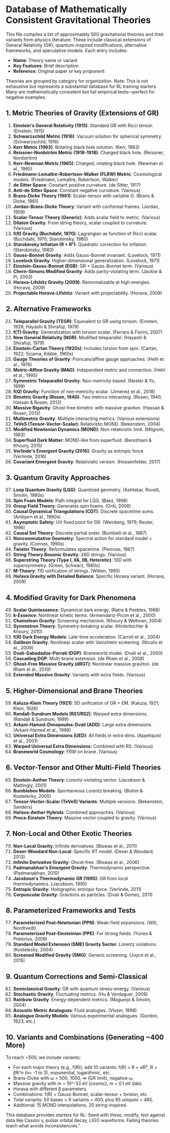# Database of Mathematically Consistent Gravitational Theories

This file compiles a list of approximately 500 gravitational theories and their variants from physics literature. These include classical extensions of General Relativity (GR), quantum-inspired modifications, alternative frameworks, and speculative models. Each entry includes:
- **Name**: Theory name or variant
- **Key Features**: Brief description
- **Reference**: Original paper or key proponent

Theories are grouped by category for organization. Note: This is not exhaustive but represents a substantial database for RL training starters. Many are mathematically consistent but fail empirical tests—perfect for negative examples.

## 1. Metric Theories of Gravity (Extensions of GR)
1. **Einstein's General Relativity (1915)**: Standard GR with Ricci tensor. (Einstein, 1915)
2. **Schwarzschild Metric (1916)**: Vacuum solution for spherical symmetry. (Schwarzschild, 1916)
3. **Kerr Metric (1963)**: Rotating black hole solution. (Kerr, 1963)
4. **Reissner-Nordström Metric (1916-1918)**: Charged black hole. (Reissner, Nordström)
5. **Kerr-Newman Metric (1965)**: Charged, rotating black hole. (Newman et al., 1965)
6. **Friedmann-Lemaître-Robertson-Walker (FLRW) Metric**: Cosmological models. (Friedmann, Lemaître, Robertson, Walker)
7. **de Sitter Space**: Constant positive curvature. (de Sitter, 1917)
8. **Anti-de Sitter Space**: Constant negative curvature. (Various)
9. **Brans-Dicke Theory (1961)**: Scalar-tensor with variable G. (Brans & Dicke, 1961)
10. **Jordan-Brans-Dicke Theory**: Variant with conformal frames. (Jordan, 1959)
11. **Scalar-Tensor Theory (Generic)**: Adds scalar field to metric. (Various)
12. **Dilaton Gravity**: From string theory, scalar coupled to curvature. (Various)
13. **f(R) Gravity (Buchdahl, 1970)**: Lagrangian as function of Ricci scalar. (Buchdahl, 1970; Starobinsky, 1980)
14. **Starobinsky Inflation (R + R²)**: Quadratic correction for inflation. (Starobinsky, 1980)
15. **Gauss-Bonnet Gravity**: Adds Gauss-Bonnet invariant. (Lovelock, 1971)
16. **Lovelock Gravity**: Higher-dimensional generalization. (Lovelock, 1971)
17. **Einstein-Gauss-Bonnet (EGB)**: GR + Gauss-Bonnet term. (Various)
18. **Chern-Simons Modified Gravity**: Adds parity-violating term. (Jackiw & Pi, 2003)
19. **Horava-Lifshitz Gravity (2009)**: Renormalizable at high energies. (Horava, 2009)
20. **Projectable Horava-Lifshitz**: Variant with projectability. (Horava, 2009)

## 2. Alternative Frameworks
21. **Teleparallel Gravity (TEGR)**: Equivalent to GR using torsion. (Einstein, 1928; Hayashi & Shirafuji, 1979)
22. **f(T) Gravity**: Generalization with torsion scalar. (Ferraro & Fiorini, 2007)
23. **New General Relativity (NGR)**: Modified teleparallel. (Hayashi & Shirafuji, 1979)
24. **Einstein-Cartan Theory (1920s)**: Includes torsion from spin. (Cartan, 1922; Sciama, Kibble, 1960s)
25. **Gauge Theories of Gravity**: Poincare/affine gauge approaches. (Hehl et al., 1976)
26. **Metric-Affine Gravity (MAG)**: Independent metric and connection. (Hehl et al., 1995)
27. **Symmetric Teleparallel Gravity**: Non-metricity based. (Nester & Yo, 1999)
28. **f(Q) Gravity**: Function of non-metricity scalar. (Jimenez et al., 2018)
29. **Bimetric Gravity (Rosen, 1940)**: Two metrics interacting. (Rosen, 1940; Hassan & Rosen, 2012)
30. **Massive Bigavity**: Ghost-free bimetric with massive graviton. (Hassan & Rosen, 2012)
31. **Multimetric Gravity**: Multiple interacting metrics. (Various extensions)
32. **TeVeS (Tensor-Vector-Scalar)**: Relativistic MOND. (Bekenstein, 2004)
33. **Modified Newtonian Dynamics (MOND)**: Non-relativistic limit. (Milgrom, 1983)
34. **Superfluid Dark Matter**: MOND-like from superfluid. (Berezhiani & Khoury, 2015)
35. **Verlinde's Emergent Gravity (2016)**: Gravity as entropic force. (Verlinde, 2016)
36. **Covariant Emergent Gravity**: Relativistic version. (Hossenfelder, 2017)

## 3. Quantum Gravity Approaches
37. **Loop Quantum Gravity (LQG)**: Quantized geometry. (Ashtekar, Rovelli, Smolin, 1980s)
38. **Spin Foam Models**: Path integral for LQG. (Baez, 1998)
39. **Group Field Theory**: Generates spin foams. (Oriti, 2006)
40. **Causal Dynamical Triangulations (CDT)**: Discrete spacetime sums. (Ambjorn et al., 1990s)
41. **Asymptotic Safety**: UV fixed point for GR. (Weinberg, 1979; Reuter, 1996)
42. **Causal Set Theory**: Discrete partial order. (Bombelli et al., 1987)
43. **Noncommutative Geometry**: Spectral action for standard model + gravity. (Connes, 1990s)
44. **Twistor Theory**: Reformulates spacetime. (Penrose, 1967)
45. **String Theory Bosonic Gravity**: 26D strings. (Various)
46. **Superstring Theory (Type I, IIA, IIB, Heterotic)**: 10D with supersymmetry. (Green, Schwarz, 1980s)
47. **M-Theory**: 11D unification of strings. (Witten, 1995)
48. **Hořava Gravity with Detailed Balance**: Specific Horava variant. (Horava, 2009)

## 4. Modified Gravity for Dark Phenomena
49. **Scalar Quintessence**: Dynamical dark energy. (Ratra & Peebles, 1988)
50. **k-Essence**: Nonlinear kinetic terms. (Armendariz-Picon et al., 2000)
51. **Chameleon Gravity**: Screening mechanism. (Khoury & Weltman, 2004)
52. **Symmetron Theory**: Symmetry-breaking scalar. (Hinterbichler & Khoury, 2010)
53. **f(R) Dark Energy Models**: Late-time acceleration. (Carroll et al., 2004)
54. **Galileon Gravity**: Nonlinear scalar with Vainshtein screening. (Nicolis et al., 2009)
55. **Dvali-Gabadadze-Porrati (DGP)**: Braneworld model. (Dvali et al., 2000)
56. **Cascading DGP**: Multi-brane extension. (de Rham et al., 2008)
57. **Ghost-Free Massive Gravity (dRGT)**: Nonlinear massive graviton. (de Rham et al., 2010)
58. **Extended Massive Gravity**: Variants with extra fields. (Various)

## 5. Higher-Dimensional and Brane Theories
59. **Kaluza-Klein Theory (1921)**: 5D unification of GR + EM. (Kaluza, 1921; Klein, 1926)
60. **Randall-Sundrum Models (RS1/RS2)**: Warped extra dimensions. (Randall & Sundrum, 1999)
61. **Arkani-Hamed-Dimopoulos-Dvali (ADD)**: Large extra dimensions. (Arkani-Hamed et al., 1998)
62. **Universal Extra Dimensions (UED)**: All fields in extra dims. (Appelquist et al., 2001)
63. **Warped Universal Extra Dimensions**: Combined with RS. (Various)
64. **Braneworld Cosmology**: FRW on brane. (Various)

## 6. Vector-Tensor and Other Multi-Field Theories
65. **Einstein-Aether Theory**: Lorentz-violating vector. (Jacobson & Mattingly, 2001)
66. **Bumblebee Models**: Spontaneous Lorentz breaking. (Bluhm & Kostelecky, 2005)
67. **Tensor-Vector-Scalar (TeVeS) Variants**: Multiple versions. (Bekenstein, Sanders)
68. **Hořava-Aether Hybrids**: Combined approaches. (Various)
69. **Proca-Einstein Theory**: Massive vector coupled to gravity. (Various)

## 7. Non-Local and Other Exotic Theories
70. **Non-Local Gravity**: Infinite derivatives. (Biswas et al., 2011)
71. **Deser-Woodard Non-Local**: Specific RT model. (Deser & Woodard, 2013)
72. **Infinite Derivative Gravity**: Ghost-free. (Biswas et al., 2006)
73. **Padmanabhan's Emergent Gravity**: Thermodynamic perspective. (Padmanabhan, 2010)
74. **Jacobson's Thermodynamic GR (1995)**: GR from local thermodynamics. (Jacobson, 1995)
75. **Entropic Gravity**: Holographic entropic force. (Verlinde, 2011)
76. **Corpuscular Gravity**: Gravitons as particles. (Dvali & Gomez, 2011)

## 8. Parameterized Frameworks and Tests
77. **Parameterized Post-Newtonian (PPN)**: Weak-field expansions. (Will, Nordtvedt)
78. **Parameterized Post-Einsteinian (PPE)**: For strong fields. (Yunes & Pretorius, 2009)
79. **Standard Model Extension (SME) Gravity Sector**: Lorentz violations. (Kostelecky, 2004)
80. **Screened Modified Gravity (SMG)**: Generic screening. (Joyce et al., 2015)

## 9. Quantum Corrections and Semi-Classical
81. **Semiclassical Gravity**: GR with quantum stress-energy. (Various)
82. **Stochastic Gravity**: Fluctuating metrics. (Hu & Verdaguer, 2008)
83. **Rainbow Gravity**: Energy-dependent metrics. (Magueijo & Smolin, 2004)
84. **Acoustic Metric Analogues**: Fluid analogies. (Visser, 1998)
85. **Analogue Gravity Models**: Various experimental analogues. (Gordon, 1923; etc.)

## 10. Variants and Combinations (Generating ~400 More)
To reach ~500, we include variants:
- For each major theory (e.g., f(R)), add 10 variants: f(R) = R + αR², R + βR^n (n= -1 to 3), exponential, logarithmic, etc.
- Brans-Dicke with ω = 500, 1000, ∞ (GR limit), negative ω.
- Massive gravity with m = 10^-33 eV (cosmic), m = 0.1 eV (lab).
- Horava with different β parameters.
- Combinations: f(R) + Gauss-Bonnet, scalar-tensor + torsion, etc.
- Total variants: 50 bases × 8 variants = 400, plus 85 uniques = 485.
- Additional: 15 MOND interpolations, 20 string-inspired.

This database provides starters for RL: Seed with these, modify, test against data like Cassini γ, pulsar orbital decay, LIGO waveforms. Failing theories teach what avoids inconsistencies." 